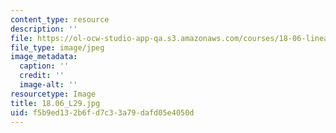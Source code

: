 ```yaml
---
content_type: resource
description: ''
file: https://ol-ocw-studio-app-qa.s3.amazonaws.com/courses/18-06-linear-algebra-spring-2010/f5b9ed132b6fd7c33a79dafd05e4050d_18.06_L29.jpg
file_type: image/jpeg
image_metadata:
  caption: ''
  credit: ''
  image-alt: ''
resourcetype: Image
title: 18.06_L29.jpg
uid: f5b9ed13-2b6f-d7c3-3a79-dafd05e4050d
---
```

